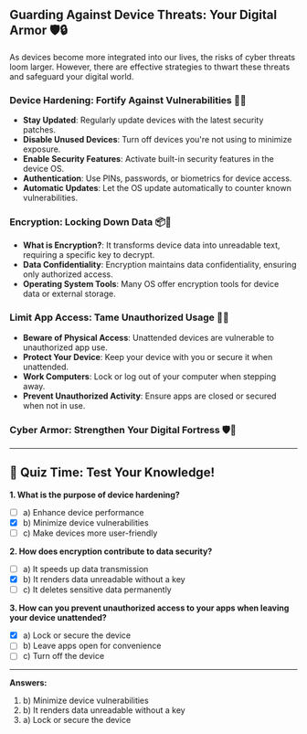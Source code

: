 ## **Guarding Against Device Threats: Your Digital Armor** 🛡️🔒

As devices become more integrated into our lives, the risks of cyber threats loom larger. However, there are effective strategies to thwart these threats and safeguard your digital world.

### **Device Hardening: Fortify Against Vulnerabilities** 🏰🔐

- **Stay Updated**: Regularly update devices with the latest security patches.
- **Disable Unused Devices**: Turn off devices you're not using to minimize exposure.
- **Enable Security Features**: Activate built-in security features in the device OS.
- **Authentication**: Use PINs, passwords, or biometrics for device access.
- **Automatic Updates**: Let the OS update automatically to counter known vulnerabilities.

### **Encryption: Locking Down Data** 📦🔑

- **What is Encryption?**: It transforms device data into unreadable text, requiring a specific key to decrypt.
- **Data Confidentiality**: Encryption maintains data confidentiality, ensuring only authorized access.
- **Operating System Tools**: Many OS offer encryption tools for device data or external storage.

### **Limit App Access: Tame Unauthorized Usage** 📱🚪

- **Beware of Physical Access**: Unattended devices are vulnerable to unauthorized app use.
- **Protect Your Device**: Keep your device with you or secure it when unattended.
- **Work Computers**: Lock or log out of your computer when stepping away.
- **Prevent Unauthorized Activity**: Ensure apps are closed or secured when not in use.

### **Cyber Armor: Strengthen Your Digital Fortress** 🛡️💪

---

## 🧠 **Quiz Time: Test Your Knowledge!**

**1. What is the purpose of device hardening?**
- [ ] a) Enhance device performance
- [x] b) Minimize device vulnerabilities
- [ ] c) Make devices more user-friendly

**2. How does encryption contribute to data security?**
- [ ] a) It speeds up data transmission
- [x] b) It renders data unreadable without a key
- [ ] c) It deletes sensitive data permanently

**3. How can you prevent unauthorized access to your apps when leaving your device unattended?**
- [x] a) Lock or secure the device
- [ ] b) Leave apps open for convenience
- [ ] c) Turn off the device

---

**Answers:**
1. b) Minimize device vulnerabilities
2. b) It renders data unreadable without a key
3. a) Lock or secure the device